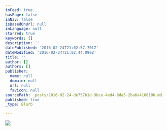 ```yaml
---
inFeed: true
hasPage: false
inNav: false
isBasedOnUrl: null
inLanguage: null
starred: true
keywords: []
description: ''
datePublished: '2016-02-24T21:02:57.701Z'
dateModified: '2016-02-24T21:02:44.090Z'
title: ''
author: []
authors: []
publisher:
  name: null
  domain: null
  url: null
  favicon: null
sourcePath: _posts/2016-02-24-de757b1d-9bce-4ed4-8da5-2ba6a416810b.md
published: true
_type: Blurb

---
```

![](https://the-grid-user-content.s3-us-west-2.amazonaws.com/91115a6f-6a9e-4425-9728-0c0c436a9929.png)